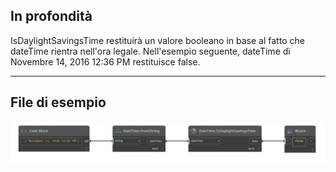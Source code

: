## In profondità
IsDaylightSavingsTime restituirà un valore booleano in base al fatto che dateTime rientra nell'ora legale. Nell'esempio seguente, dateTime di Novembre 14, 2016 12:36 PM restituisce false.
___
## File di esempio

![IsDaylightSavingsTime](./DSCore.DateTime.IsDaylightSavingsTime_img.jpg)

